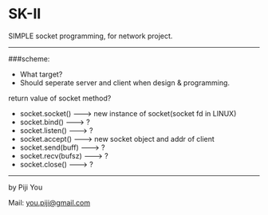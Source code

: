 # SK-II
SIMPLE socket programming, for network project.

---

###scheme:
-	What target?
-	Should seperate server and client when design & programming.

return value of socket method?
-	socket.socket()		--->	new instance of socket(socket fd in LINUX)
-	socket.bind()		--->	?
-	socket.listen()		--->	?
-	socket.accept()		--->	new socket object and addr of client
-	socket.send(buff)	--->	?
-	socket.recv(bufsz)	--->	?
-	socket.close()		--->	?

---
by Piji You

Mail: you.piji@gmail.com

